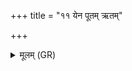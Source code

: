 +++
title = "११ येन पूतम् ऋतम्"

+++
<details><summary>मूलम् (GR)</summary>

येन पूतम् ऋतं सत्यं  
तपो दीक्षा च पूयते ।  
(…) ॥ +++(see 9.25.1cd)+++
</details>